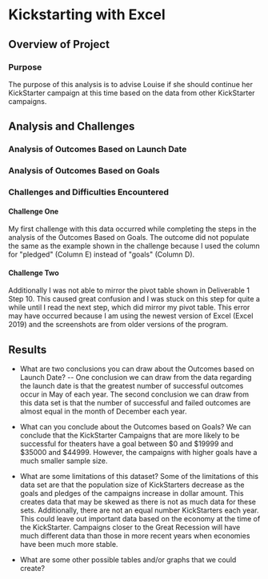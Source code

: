 # Kickstarting with Excel

## Overview of Project

### Purpose
The purpose of this analysis is to advise Louise if she should continue her KickStarter campaign at this time based on the data from other KickStarter campaigns.

## Analysis and Challenges

### Analysis of Outcomes Based on Launch Date

### Analysis of Outcomes Based on Goals

### Challenges and Difficulties Encountered
#### Challenge One
My first challenge with this data occurred while completing the steps in the analysis of the Outcomes Based on Goals. The outcome did not populate the same as the example shown in the challenge because I used the column for "pledged" (Column E) instead of "goals" (Column D).
#### Challenge Two
Additionally I was not able to mirror the pivot table shown in Deliverable 1 Step 10. This caused great confusion and I was stuck on this step for quite a while until I read the next step, which did mirror my pivot table. This error may have occurred because I am using the newest version of Excel (Excel 2019) and the screenshots are from older versions of the program.

## Results

- What are two conclusions you can draw about the Outcomes based on Launch Date?
-- One conclusion we can draw from the data regarding the launch date is that the greatest number of successful outcomes occur in May of each year.
The second conclusion we can draw from this data set is that the number of successful and failed outcomes are almost equal in the month of December each year.

- What can you conclude about the Outcomes based on Goals?
We can conclude that the KickStarter Campaigns that are more likely to be successful for theaters have a goal between $0 and $19999 and $35000 and $44999. However, the campaigns with higher goals have a much smaller sample size.

- What are some limitations of this dataset?
Some of the limitations of this data set are that the population size of KickStarters decrease as the goals and pledges of the campaigns increase in dollar amount. This creates data that may be skewed as there is not as much data for these sets. Additionally, there are not an equal number KickStarters each year. This could leave out important data based on the economy at the time of the KickStarter. Campaigns closer to the Great Recession will have much different data than those in more recent years when economies have been much more stable.

- What are some other possible tables and/or graphs that we could create?

